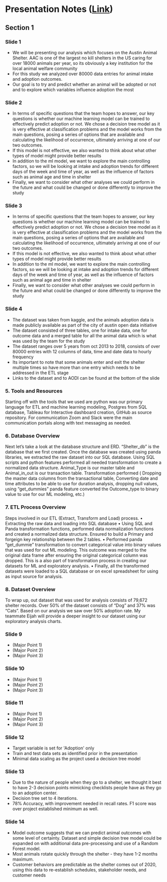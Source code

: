 # Presentation Notes ([Link](https://docs.google.com/presentation/d/1iW0jeJ_2Y8J-VYC2PSrM4IDRTO_WTtGhs1lI-W8mLro/edit?usp=sharing))

## Section 1

### Slide 1
* We will be presenting our analysis which focuses on the Austin Animal Shelter. AAC is one of the largest no kill shelters in the US caring for over 18000 animals per year, so its obviously a key institution for the local animal welfare community
* For this study we analyzed over 80000 data entries for animal intake and adoption outcomes. 
* Our goal is to try and predict whether an animal will be adopted or not and to explore which variables influence adoption the most


### Slide 2
* In terms of specific questions that the team hopes to answer, our key questions is whether our machine learning model can be trained to effectively predict adoption or not. We chose a decision tree model as it is very effective at classification problems and the model works from the main questions, posing a series of options that are available and calculating the likelihood of occurrence, ultimately arriving at one of our two outcomes. 
* If this model is not effective, we also wanted to think about what other types of model might provide better results
* In addition to the ml model, we want to explore the main controlling factors, so we will be looking at intake and adoption trends for different days of the week and time of year, as well as the influence of factors such as animal age and time in shelter 
* Finally, we want to consider what other analyses we could perform in the future and what could be changed or done differently to improve the study


### Slide 3
* In terms of specific questions that the team hopes to answer, our key questions is whether our machine learning model can be trained to effectively predict adoption or not. We chose a decision tree model as it is very effective at classification problems and the model works from the main questions, posing a series of options that are available and calculating the likelihood of occurrence, ultimately arriving at one of our two outcomes. 
* If this model is not effective, we also wanted to think about what other types of model might provide better results
* In addition to the ml model, we want to explore the main controlling factors, so we will be looking at intake and adoption trends for different days of the week and time of year, as well as the influence of factors such as animal age and time in shelter 
* Finally, we want to consider what other analyses we could perform in the future and what could be changed or done differently to improve the study


### Slide 4
* The dataset was taken from kaggle, and the animals adoption data is made publicly available as part of the city of austin open data initiative
* The dataset consisted of three tables, one for intake data, one for outcome data and a merged table for all the animal data which is what was used by the team for the study
* The dataset ranges over 5 years from oct 2013 to 2018, consists of over 80000 entries with 12 columns of data, time and date data to hourly frequency
* Its important to note that some animals enter and exit the shelter multiple times so have more than one entry which needs to be addressed in the ETL stage
* Links to the dataset and to AODI can be found at the bottom of the slide


### **5. Tools and Resources**

Starting off with the tools that we used are python was our primary language for ETL and machine learning modeling, Postgres from SQL database, Tableau for Interactive dashboard creation, GitHub as source repository. For communication Zoom and Slack were the main communication portals along with text messaging as needed.

### **6. Database Overview**

Next let’s take a look at the database structure and ERD. “Shelter_db” is the database that we first created. Once the database was created using panda libraries, we extracted the raw dataset into our SQL database. Using SQL scripts and python features performed all needed transformation to create a normalized data structure. Animal_Type is our master table and Animal_in_out is our transaction table. Transformation performed ( Dropping the master data columns from the transactional table, Converting date and time attributes to be able to use for duration analysis, dropping null values, using “get_dummies” panda feature converted the Outcome_type to binary value to use for our ML modeling, etc.) 

### **7. ETL Process Overview**

 Steps involved in our ETL (Extract, Transform and Load) process.
•	Extracting the raw data and loading into SQL database
•	Using SQL and Panda transformation functions, performed data normalization functions and created a normalized data structure. Ensured to build a Primary and forgeign key relationship between the 2 tables.
•	Performed panda “get_dummie” transformation to convert categorical value into binary values that was used for out ML modeling. This outcome was merged to the original data frame after ensuring the original categorical column was dropped. This is a also part of transformation process in creating our datasets for ML and exploratory analysis.
•	Finally, all the transformed datasets were loaded to a SQL database or on excel spreadsheet for using as input source for analysis.

### **8. Dataset Overview**

To wrap up, out dataset that was used for analysis consists of 79,672 shelter records. Over 50% of the dataset consists of “Dog” and 37% was “Cats”. Based on our analysis we saw over 50% adoption rate.
My teammate Eijah will provide a deeper insight to our dataset using our exploratory analysis charts.

### Slide 9
* (Major Point 1)
* (Major Point 2)
* (Major Point 3)

### Slide 10
* (Major Point 1)
* (Major Point 2)
* (Major Point 3)

### Slide 11
* (Major Point 1)
* (Major Point 2)
* (Major Point 3)

### Slide 12
* Target variable is set for 'Adoption' only
* Train and test data sets as identified prior in the presentation
* Minimal data scaling as the project used a decision tree model

### Slide 13
* Due to the nature of people when they go to a shelter, we thought it best to have 2-3 decision points mimicking checklists people have as they go to an adoption center.
* Decision tree set to 4 iterations.
* 78% Accuracy, with improvement needed in recall rates. F1 score was over project established minimum as well.

### Slide 14
* Model outcome suggests that we can predict animal outcomes with some level of certainty. Dataset and simple decision tree model could be expanded on with additional data pre-processing and use of a Random Forest model.
* Most animals rotate quickly through the shelter - they have 1-2 months maximum.
* Customer behaviors are predictable as the shelter comes out of 2020, using this data to re-establish schedules, stakeholder needs, and customer needs
